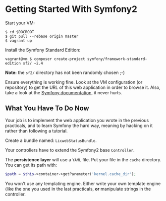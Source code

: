 Getting Started With Symfony2
=============================

Start your VM:

    $ cd $DOCROOT
    $ git pull --rebase origin master
    $ vagrant up

Install the Symfony Standard Edition:

    vagrant@vm $ composer create-project symfony/framework-standard-edition sf2/ ~2.4

**Note:** the `sf2/` directory has not been randomly chosen ;-)

Ensure everything is working fine. Look at the VM configuration (or repository)
to get the URL of this web application in order to browse it.
Also, take a look at the [Symfony
documentation](http://symfony.com/doc/current/index.html), it never hurts.

## What You Have To Do Now

Your job is to implement the web application you wrote in the previous
practicals, and to learn Symfony the hard way, meaning by hacking on it rather
than following a tutorial.

Create a bundle named: `LicwebStatusBundle`.

Your controllers have to extend the Symfony2 base `Controller`.

The **persistence layer** will use a `YAML` file. Put your file in the `cache`
directory. You can get its path with:

``` php
$path = $this->container->getParameter('kernel.cache_dir');
```

You won't use any templating engine. Either write your own template engine (like
the one you used in the last practicals, **or** manipulate strings in the
controller.
